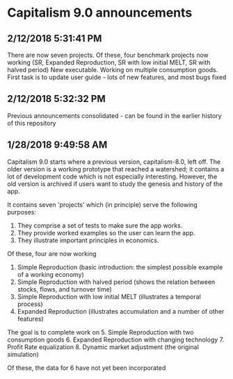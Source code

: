 # Capitalism 9.0 announcements

## 2/12/2018 5:31:41 PM 

There are now seven projects.
Of these, four benchmark projects now working (SR, Expanded Reproduction, SR with low initial MELT, SR with halved period)
New executable.
Working on multiple consumption goods.
First task is to update user guide - lots of new features, and most bugs fixed

## 2/12/2018 5:32:32 PM 
Previous announcements consolidated  - can be found in the earlier history of this repository

## 1/28/2018 9:49:58 AM

Capitalism 9.0 starts where a previous version, capitalism-8.0, left off. The older version is a working prototype that reached a watershed; it contains a lot of development code which is not especially interesting. However, the old version is archived if users want to study the genesis and history of the app.

It contains seven 'projects' which (in principle) serve the following purposes:

1. They  comprise a set of tests to make sure the app works.
2. They provide worked examples so the user can learn the app.
3. They illustrate important principles in economics.

Of these, four are now working
1. Simple Reproduction (basic introduction: the simplest possible example of a working economy)
2. Simple Reproduction with halved period (shows the relation between stocks, flows, and turnover time)
3. Simple Reproduction with low initial MELT (illustrates a temporal process)
4. Expanded Reproduction (illustrates accumulation and a number of other features)

The goal is to complete work on
5. Simple Reproduction with two consumption goods
6. Expanded Reproduction with changing technology
7. Profit Rate equalization
8. Dynamic market adjustment (the original simulation)

Of these, the data for 6 have not yet been incorporated

